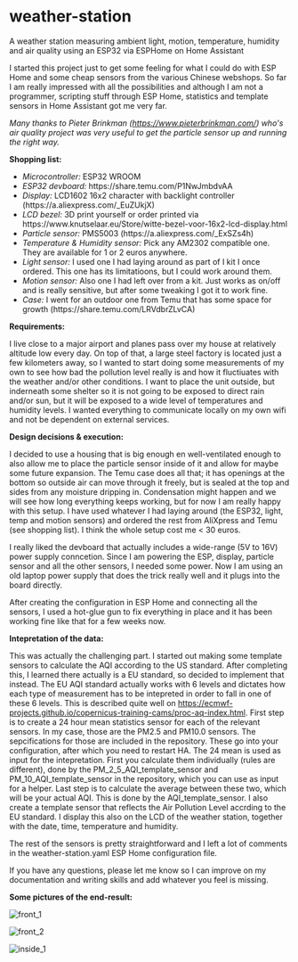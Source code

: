 # weather-station
A weather station measuring ambient light, motion, temperature, humidity and air quality using an ESP32 via ESPHome on Home Assistant

I started this project just to get some feeling for what I could do with ESP Home and some cheap sensors from the various Chinese webshops. So far I am really impressed with all the possibilities and although I am not a programmer, scripting stuff through ESP Home, statistics and template sensors in Home Assistant got me very far.

<i>Many thanks to Pieter Brinkman (https://www.pieterbrinkman.com/) who's air quality project was very useful to get the particle sensor up and running the right way.</i>

<b>Shopping list:</b>

<ul>
<li><i>Microcontroller:</i> ESP32 WROOM</li>
<li><i>ESP32 devboard:</i> https://share.temu.com/P1NwJmbdvAA</li>
<li><i>Display:</i> LCD1602 16x2 character with backlight controller (https://a.aliexpress.com/_EuZUkjX)</li>
<li><i>LCD bezel:</i> 3D print yourself or order printed via https://www.knutselaar.eu/Store/witte-bezel-voor-16x2-lcd-display.html</li>
<li><i>Particle sensor:</i> PMS5003 (https://a.aliexpress.com/_ExSZs4h)</li>
<li><i>Temperature & Humidity sensor:</i> Pick any AM2302 compatible one. They are available for 1 or 2 euros anywhere.</li>
<li><i>Light sensor:</i> I used one I had laying around as part of I kit I once ordered. This one has its limitatioons, but I could work around them.</li>
<li><i>Motion sensor:</i> Also one I had left over from a kit. Just works as on/off and is really sensitive, but after some tweaking I got it to work fine.</li>
<li><i>Case:</i> I went for an outdoor one from Temu that has some space for growth (https://share.temu.com/LRVdbrZLvCA)</li>
</ul>

<b>Requirements:</b>

I live close to a major airport and planes pass over my house at relatively altitude low every day. On top of that, a large steel factory is located just a few kilometers away, so I wanted to start doing some measurements of my own to see how bad the pollution level really is and how it fluctiuates with the weather and/or other conditions. I want to place the unit outside, but inderneath some shelter so it is not going to be exposed to direct rain and/or sun, but it will be exposed to a wide level of temperatures and humidity levels. I wanted everything to communicate locally on my own wifi and not be dependent on external services.

<b>Design decisions & execution:</b>

I decided to use a housing that is big enough en well-ventilated enough to also allow me to place the particle sensor inside of it and allow for maybe some future expansion. The Temu case does all that; it has openings at the bottom so outside air can move through it freely, but is sealed at the top and sides from any moisture dripping in. Condensation might happen and we will see how long everything keeps working, but for now I am really happy with this setup. I have used whatever I had laying around (the ESP32, light, temp and motion sensors) and ordered the rest from AliXpress and Temu (see shopping list). I think the whole setup cost me < 30 euros. 


I really liked the devboard that actually includes a wide-range (5V to 16V) power supply conncetion. Since I am powering the ESP, display, particle sensor and all the other sensors, I needed some power. Now I am using an old laptop power supply that does the trick really well and it plugs into the board directly. 


After creating the configuration in ESP Home and connecting all the sensors, I used a hot-glue gun to fix everything in place and it has been working fine like that for a few weeks now.

<b>Intepretation of the data:</b>

This was actually the challenging part. I started out making some template sensors to calculate the AQI according to the US standard. After completing this, I learned there actually is a EU standard, so decided to implement that instead. The EU AQI standard actually works with 6 levels and dictates how each type of measurement has to be intepreted in order to fall in one of these 6 levels. This is described quite well on https://ecmwf-projects.github.io/copernicus-training-cams/proc-aq-index.html. First step is to create a 24 hour mean statistics sensor for each of the relevant sensors. In my case, those are the PM2.5 and PM10.0 sensors. The sepcifications for those are included in the repository. These go into your configuration, after which you need to restart HA. The 24 mean is used as input for the intepretation. First you calculate them individually (rules are different), done by the PM_2_5_AQI_template_sensor and PM_10_AQI_template_sensor in the repository, which you can use as input for a helper. Last step is to calculate the average between these two, which will be your actual AQI. This is done by the AQI_template_sensor. I also create a template sensor that reflects the Air Pollution Level accrding to the EU standard. I display this also on the LCD of the weather station, together with the date, time, temperature and humidity.

The rest of the sensors is pretty straightforward and I left a lot of comments in the weather-station.yaml ESP Home configuration file.

If you have any questions, please let me know so I can improve on my documentation and writing skills and add whatever you feel is missing.

<b>Some pictures of the end-result:</b>

![front_1](https://github.com/medivb/weather-station/assets/69627753/41cf4feb-eddb-4490-b146-fc5cb5153432)

![front_2](https://github.com/medivb/weather-station/assets/69627753/15386e27-6fc1-4854-9d12-c0c66c3a80d2)

![inside_1](https://github.com/medivb/weather-station/assets/69627753/09536cd3-aae3-4772-be67-7c10c9cd57ed)







